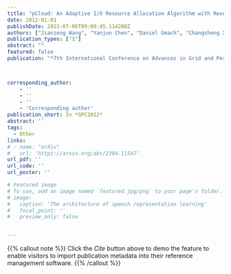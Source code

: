 ```yaml
---
title: "pCloud: An Adaptive I/O Resource Allocation Algorithm with Revenue Consideration over Public Clouds"
date: 2012-01-01
publishDate: 2023-07-06T09:09:45.114208Z
authors: ["Jianzong Wang", "Yanjun Chen", "Daniel Gmach", "Changsheng Xie", "Jiguang Wan", "Rui Hua"]
publication_types: ["1"]
abstract: ""
featured: false
publication: "*7th International Conference on Advances in Grid and Pervasive Computing*"



corresponding_author:
    - ''
    - ''
    - ''
    - 'Corresponding author'
publication_short: In *GPC2012* 
abstract: ''
tags:
  - Other
links:
# - name: "arXiv"
#   url: 'https://arxiv.org/abs/2304.11547'
url_pdf: ''
url_code: ''
url_poster: ''

# Featured image
# To use, add an image named `featured.jpg/png` to your page's folder.
# image:
#   caption: 'The architecture of speech representation learning'
#   focal_point: ''
#   preview_only: false


---
```


{{% callout note %}}
Click the _Cite_ button above to demo the feature to enable visitors to import publication metadata into their reference management software.
{{% /callout %}}



